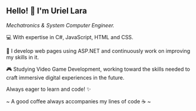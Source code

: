 ## Hello! 👋 I'm Uriel Lara
_Mechatronics & System Computer Engineer._

💻 With expertise in C#, JavaScript, HTML and CSS.

🚀 I develop web pages using ASP.NET and continuously work on improving my skills in it.

🎮 Studying Video Game Development, working toward the skills needed to craft immersive digital experiences in the future.

Always eager to learn and code! ✨

~ A good coffee always accompanies my lines of code ☕ ~

<!--
**UrieLara/urielara** is a ✨ _special_ ✨ repository because its `README.md` (this file) appears on your GitHub profile.

Here are some ideas to get you started:

- 🔭 I’m currently working on ...
- 🌱 I’m currently learning ...
- 👯 I’m looking to collaborate on ...
- 🤔 I’m looking for help with ...
- 💬 Ask me about ...
- 📫 How to reach me: ...
- 😄 Pronouns: ...
- ⚡ Fun fact: ...
-->
